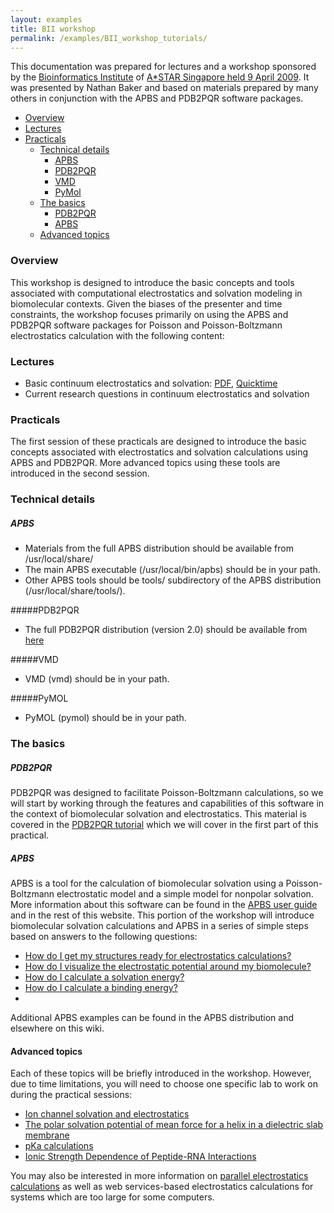 ```yaml
---
layout: examples
title: BII workshop
permalink: /examples/BII_workshop_tutorials/
---
```


This documentation was prepared for lectures and a workshop sponsored by the [Bioinformatics Institute](http://www.bii.a-star.edu.sg/) of [A*STAR Singapore held 9 April 2009](http://www.a-star.edu.sg/). It was presented by Nathan Baker and based on materials prepared by many others in conjunction with the APBS and PDB2PQR software packages.

* <a href="#overview">Overview</a>
* <a href="#lectures">Lectures</a>
* <a href="#practicals">Practicals</a>
	* <a href="#TECHdetails">Technical details</a>
		* <a href="#apbs">APBS</a>
		* <a href="#pdb2pqr">PDB2PQR</a>
		* <a href="#vmd">VMD</a>
		* <a href="#pymol">PyMol</a>
	* <a href="#basics">The basics</a>
		* <a href="#basicPDB">PDB2PQR</a>
		* <a href="#basicAPBS">APBS</a>
	* <a href="#topics">Advanced topics</a>

<a id="overview"></a>

<h3>Overview</h3>

This workshop is designed to introduce the basic concepts and tools associated with computational electrostatics and solvation modeling in biomolecular contexts. Given the biases of the presenter and time constraints, the workshop focuses primarily on using the APBS and PDB2PQR software packages for Poisson and Poisson-Boltzmann electrostatics calculation with the following content:

<a id="lectures"></a>
<h3>Lectures</h3>

* Basic continuum electrostatics and solvation:  <a href="{{site.baseurl}}/docs/2009-03_BII_basic.pdf">PDF</a>, 
<a href="{{site.baseurl}}/docs/2009-03_BII_basic.mov">Quicktime</a>
* Current research questions in continuum electrostatics and solvation

<a id="practicals"></a>
<h3>Practicals</h3>

The first session of these practicals are designed to introduce the basic concepts associated with electrostatics and solvation calculations using APBS and PDB2PQR. More advanced topics using these tools are introduced in the second session.

<a id="TECHdetails"></a>
<h3>Technical details</h3>

<a id="apbs"></a>

##### APBS
* Materials from the full APBS distribution should be available from /usr/local/share/
* The main APBS executable (/usr/local/bin/apbs) should be in your path.
* Other APBS tools should be tools/ subdirectory of the APBS distribution (/usr/local/share/tools/).

#####PDB2PQR
* The full PDB2PQR distribution (version 2.0) should be available from  <a href= "{{site.baseurl}}/docs/downloads/">here</a>

#####VMD
* VMD (vmd) should be in your path.

#####PyMOL
* PyMOL (pymol) should be in your path.

<a id="basics"></a>
<h3>The basics</h3>

<a id="basicPDB"></a>

<h5>PDB2PQR</h5>

PDB2PQR was designed to facilitate Poisson-Boltzmann calculations, so we will start by working through the features and capabilities of this software in the context of biomolecular solvation and electrostatics. This material is covered in the <a href="{{site.baseurl}}/examples/home/">PDB2PQR tutorial</a> which we will cover in the first part of this practical.

<a id="basicAPBS"></a>

<h5>APBS</h5>

APBS is a tool for the calculation of biomolecular solvation using a Poisson-Boltzmann electrostatic model and a simple model for nonpolar solvation. More information about this software can be found in the <a href="{{site.baseurl}}/docs/apbs-overview/">APBS user guide</a> and in the rest of this website.
This portion of the workshop will introduce biomolecular solvation calculations and APBS in a series of simple steps based on answers to the following questions:

* <a href="{{site.baseurl}}/docs/structures-ready/" >How do I get my structures ready for electrostatics calculations?</a>
* <a href="{{site.baseurl}}/docs/apbs-others/" >How do I visualize the electrostatic potential around my biomolecule?</a>
* <a href="{{site.baseurl}}/examples/Solvation_energies/" >How do I calculate a solvation energy?</a>
* <a href="{{site.baseurl}}/examples/binding_energies/" >How do I calculate a binding energy?</a>
*  
Additional APBS examples can be found in the APBS distribution and elsewhere on this wiki.

<a id="topics"></a>

#### Advanced topics

Each of these topics will be briefly introduced in the workshop. However, due to time limitations, you will need to choose one specific lab to work on during the practical sessions:

* <a href="http://en.wikiversity.org/wiki/Poisson%E2%80%93Boltzmann_profile_for_an_ion_channel" >Ion channel solvation and electrostatics</a>
* <a href="{{site.baseurl}}/examples/potentials_of_mean_force/" >The polar solvation potential of mean force for a helix in a dielectric slab membrane</a>
* <a href="{{site.baseurl}}/examples/pKa_Calculations/" >pKa calculations</a>
* <a href="{{site.baseurl}}/examples/Protein-Rna_Tutorial/">Ionic Strength Dependence of Peptide-RNA Interactions</a>


You may also be interested in more information on <a href="{{site.baseurl}}/examples/parallel_execution_for_large_problems/" >parallel electrostatics calculations</a> as well as web services-based electrostatics calculations for systems which are too large for some computers.